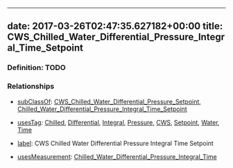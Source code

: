 
---
date: 2017-03-26T02:47:35.627182+00:00
title: CWS_Chilled_Water_Differential_Pressure_Integral_Time_Setpoint
---
### Definition: TODO

### Relationships

* [subClassOf](http://www.w3.org/2000/01/rdf-schema#subClassOf): [CWS_Chilled_Water_Differential_Pressure_Setpoint](https://brickschema.org/schema/1.0/Brick#CWS_Chilled_Water_Differential_Pressure_Setpoint), [Chilled_Water_Differential_Pressure_Integral_Time_Setpoint](https://brickschema.org/schema/1.0/Brick#Chilled_Water_Differential_Pressure_Integral_Time_Setpoint)

* [usesTag](https://brickschema.org/schema/1.0/BrickFrame#usesTag): [Chilled](https://brickschema.org/schema/1.0/BrickTag#Chilled), [Differential](https://brickschema.org/schema/1.0/BrickTag#Differential), [Integral](https://brickschema.org/schema/1.0/BrickTag#Integral), [Pressure](https://brickschema.org/schema/1.0/BrickTag#Pressure), [CWS](https://brickschema.org/schema/1.0/BrickTag#CWS), [Setpoint](https://brickschema.org/schema/1.0/BrickTag#Setpoint), [Water](https://brickschema.org/schema/1.0/BrickTag#Water), [Time](https://brickschema.org/schema/1.0/BrickTag#Time)

* [label](http://www.w3.org/2000/01/rdf-schema#label): CWS Chilled Water Differential Pressure Integral Time Setpoint

* [usesMeasurement](https://brickschema.org/schema/1.0/BrickFrame#usesMeasurement): [Chilled_Water_Differential_Pressure_Integral_Time](https://brickschema.org/schema/1.0/Brick#Chilled_Water_Differential_Pressure_Integral_Time)
